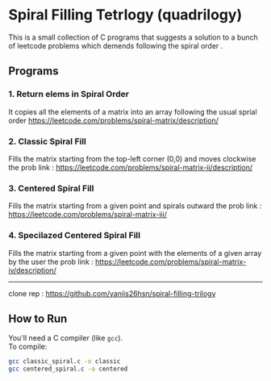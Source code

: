# Spiral Filling Tetrlogy (quadrilogy)

This is a small collection of C programs that suggests a solution to a bunch of leetcode problems which demends following the spiral order .


## Programs
### 1. Return elems in Spiral Order
It copies all the elements of a matrix into an array following the usual sprial order 
https://leetcode.com/problems/spiral-matrix/description/

### 2. Classic Spiral Fill
Fills the matrix starting from the top-left corner (0,0) and moves clockwise
the prob link : https://leetcode.com/problems/spiral-matrix-ii/description/

### 3. Centered Spiral Fill
Fills the matrix starting from a given point and spirals outward
the prob link : https://leetcode.com/problems/spiral-matrix-iii/

### 4. Specilazed Centered Spiral Fill
Fills the matrix starting from a given point with the elements of a given array by the user 
the prob link : https://leetcode.com/problems/spiral-matrix-iv/description/

---
clone rep : https://github.com/yaniis26hsn/spiral-filling-trilogy
## How to Run

You'll need a C compiler (like `gcc`).  
To compile:

```bash
gcc classic_spiral.c -o classic
gcc centered_spiral.c -o centered
